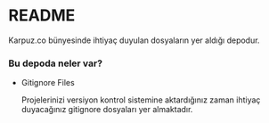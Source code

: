 # README #

Karpuz.co bünyesinde ihtiyaç duyulan dosyaların yer aldığı depodur.

### Bu depoda neler var? ###

* Gitignore Files
	
	Projelerinizi versiyon kontrol sistemine aktardığınız zaman ihtiyaç duyacağınız gitignore dosyaları yer almaktadır.
